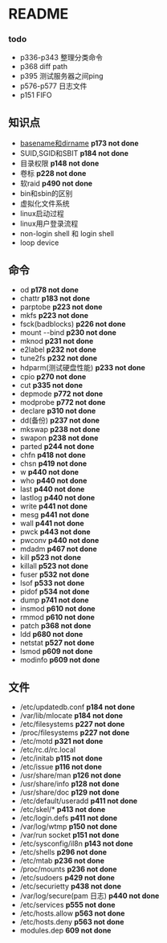 # README

### todo

* p336-p343 整理分类命令
* p368 diff path
* p395 测试服务器之间ping
* p576-p577 日志文件
* p151 FIFO

## 知识点

* [basename和dirname](../linux知识点/basename和dirname.md) **p173 not done**
* SUID,SGID和SBIT **p184 not done**
* 目录权限 **p148 not done**
* 卷标 **p228 not done**
* 软raid **p490 not done**
* bin和sbin的区别
* 虚拟化文件系统
* linux启动过程
* linux用户登录流程
* non-login shell 和 login shell
* loop device

## 命令

* od **p178 not done**
* chattr **p183 not done**
* parptobe **p223 not done**
* mkfs **p223 not done**
* fsck(badblocks) **p226 not done**
* mount --bind **p230 not done**
* mknod **p231 not done**
* e2label **p232 not done**
* tune2fs **p232 not done**
* hdparm(测试硬盘性能) **p233 not done**
* cpio **p270 not done**
* cut **p335 not done**
* depmode **p772 not done**
* modprobe **p772 not done**
* declare **p310 not done**
* dd(备份) **p237 not done**
* mkswap **p238 not done**
* swapon **p238 not done**
* parted **p244 not done**
* chfn **p418 not done**
* chsn **p419 not done**
* w **p440 not done**
* who **p440 not done**
* last **p440 not done**
* lastlog **p440 not done**
* write **p441 not done**
* mesg **p441 not done**
* wall **p441 not done**
* pwck **p443 not done**
* pwconv **p440 not done**
* mdadm **p467 not done**
* kill **p523 not done**
* killall **p523 not done**
* fuser **p532 not done**
* lsof **p533 not done**
* pidof **p534 not done**
* dump **p741 not done**
* insmod **p610 not done**
* rmmod **p610 not done**
* patch **p368 not done**
* ldd **p680 not done**
* netstat **p527 not done**
* lsmod **p609 not done**
* modinfo **p609 not done**

## 文件

* /etc/updatedb.conf **p184 not done**
* /var/lib/mlocate **p184 not done**
* /etc/filesystems **p227 not done**
* /proc/filesystems **p227 not done**
* /etc/motd **p321 not done**
* /etc/rc.d/rc.local
* /etc/initab **p115 not done**
* /etc/issue **p116 not done**
* /usr/share/man **p126 not done**
* /usr/share/info **p128 not done**
* /usr/share/doc **p129 not done**
* /etc/default/useradd **p411 not done**
* /etc/skel/* **p413 not done**
* /etc/login.defs **p411 not done**
* /var/log/wtmp **p150 not done**
* /var/run socket **p151 not done**
* /etc/sysconfig/il8n **p143 not done**
* /etc/shells **p296 not done**
* /etc/mtab **p236 not done**
* /proc/mounts **p236 not done**
* /etc/sudoers **p429 not done**
* /etc/securietty **p438 not done**
* /var/log/secure(pam 日志) **p440 not done**
* /etc/services **p555 not done**
* /etc/hosts.allow **p563 not done**
* /etc/hosts.deny **p563 not done**
* modules.dep **609 not done**
